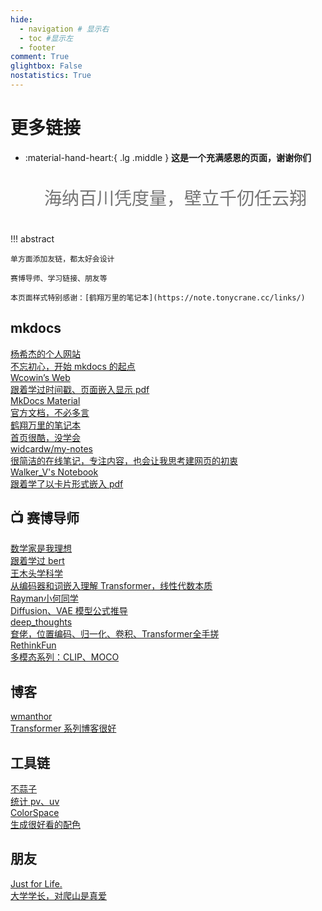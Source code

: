 ```yaml
---
hide:
  - navigation # 显示右
  - toc #显示左
  - footer
comment: True
glightbox: False
nostatistics: True
---
```


# 更多链接

<div class="grid cards" markdown>

-   :material-hand-heart:{ .lg .middle } __这是一个充满感恩的页面，谢谢你们__

    <p style="font-size: 28px; line-height: 2; color: #757575; text-align: center;">海纳百川凭度量，壁立千仞任云翔</p>
        
</div>

!!! abstract 
    

    单方面添加友链，都太好会设计
    
    赛博导师、学习链接、朋友等
    
    本页面样式特别感谢：[鹤翔万里的笔记本](https://note.tonycrane.cc/links/)

## mkdocs

<div class="flink-list">

  <div class="flink-list-item">
    <a href="https://yang-xijie.github.io/" title="杨希杰的个人网站" target="_blank">
      <div class="flink-item-name">杨希杰的个人网站</div>
      <div class="flink-item-desc">不忘初心，开始 mkdocs 的起点</div>
    </a>
  </div>

  <div class="flink-list-item">
    <a href="https://wcowin.work/" title="循此苦旅，以达星辰" target="_blank">
      <div class="flink-item-name">Wcowin’s Web</div>
      <div class="flink-item-desc">跟着学过时间戳、页面嵌入显示 pdf</div>
    </a>
  </div>

  <div class="flink-list-item">
    <a href="https://squidfunk.github.io/mkdocs-material/" title="MkDocs Material" target="_blank">
      <div class="flink-item-name">MkDocs Material</div>
      <div class="flink-item-desc">官方文档，不必多言</div>
    </a>
  </div>

  <div class="flink-list-item">
    <a href="https://note.tonycrane.cc/" title="鹤翔万里的笔记本" target="_blank">
      <div class="flink-item-name">鹤翔万里的笔记本</div>
      <div class="flink-item-desc">首页很酷，没学会</div>
    </a>
  </div>

  <div class="flink-list-item">
    <a href="https://notes.widcard.win/" title="widcardw/my-notes" target="_blank">
      <div class="flink-item-name">widcardw/my-notes</div>
      <div class="flink-item-desc">很简洁的在线笔记，专注内容，也会让我思考建网页的初衷</div>
    </a>
  </div>

  <div class="flink-list-item">
    <a href="https://victorwang712.github.io/Note/science_research/papers/arXiv_2306_13063/" title="Walker_V's Notebook" target="_blank">
      <div class="flink-item-name">Walker_V's Notebook</div>
      <div class="flink-item-desc">跟着学了以卡片形式嵌入 pdf</div>
    </a>
  </div>

</div>

## 📺 赛博导师
<div class="flink-list">
  <div class="flink-list-item">
    <a href="https://space.bilibili.com/181990557" title="数学家是我理想" target="_blank">
      <div class="flink-item-name">数学家是我理想</div>
      <div class="flink-item-desc">跟着学过 bert</div>
    </a>
  </div>
    <div class="flink-list-item">
    <a href="https://space.bilibili.com/504715181?spm_id_from=333.337.0.0" title="王木头学科学" target="_blank">
      <div class="flink-item-name">王木头学科学</div>
      <div class="flink-item-desc">从编码器和词嵌入理解 Transformer，线性代数本质</div>
    </a>
  </div>


  <div class="flink-list-item">
    <a href="https://www.bilibili.com/video/BV1Ax4y1v7CY?spm_id_from=333.788.videopod.sections&vd_source=ddd7d236ab3e9b123c4086c415f4939e" title="wmathor" target="_blank">
      <div class="flink-item-name">Rayman小何同学</div>
      <div class="flink-item-desc">Diffusion、VAE 模型公式推导</div>
    </a>
  </div>

  <div class="flink-list-item">
    <a href="https://www.bilibili.com/video/BV1sG411s7vV/?spm_id_from=333.337.search-card.all.click&vd_source=ddd7d236ab3e9b123c4086c415f4939e" title="deep_thoughts" target="_blank">
      <div class="flink-item-name">deep_thoughts</div>
      <div class="flink-item-desc">奆佬，位置编码、归一化、卷积、Transformer全手搓</div>
    </a>
  </div>

  <div class="flink-list-item">
    <a href="https://www.bilibili.com/video/BV1dtSuY7Evj?spm_id_from=333.788.player.switch&vd_source=ddd7d236ab3e9b123c4086c415f4939e" title="RethinkFun" target="_blank">
      <div class="flink-item-name">RethinkFun</div>
      <div class="flink-item-desc">多模态系列：CLIP、MOCO</div>
    </a>
  </div>
</div>

## 博客
<div class="flink-list">
  <div class="flink-list-item">
    <a href="https://wmathor.com/index.php/archives/1438/" title="wmanthor" target="_blank">
      <div class="flink-item-name">wmanthor</div>
      <div class="flink-item-desc">Transformer 系列博客很好</div>
    </a>
  </div>
</div>

## 工具链

<div class="flink-list">

  <div class="flink-list-item">
    <a href="https://ibruce.info/2015/04/04/busuanzi/" title="不蒜子" target="_blank">
      <div class="flink-item-name">不蒜子</div>
      <div class="flink-item-desc">统计 pv、uv</div>
    </a>
  </div>

  <div class="flink-list-item">
    <a href="https://mycolor.space/" title="ColorSpace" target="_blank">
      <div class="flink-item-name">ColorSpace</div>
      <div class="flink-item-desc">生成很好看的配色</div>
    </a>
  </div>

</div>


## 朋友
<div class="flink-list">

  <div class="flink-list-item">
    <a href="https://muyuuuu.github.io/" title="Just for Life." target="_blank">
      <div class="flink-item-name">Just for Life.</div>
      <div class="flink-item-desc">大学学长，对爬山是真爱</div>
    </a>
  </div>

</div>


